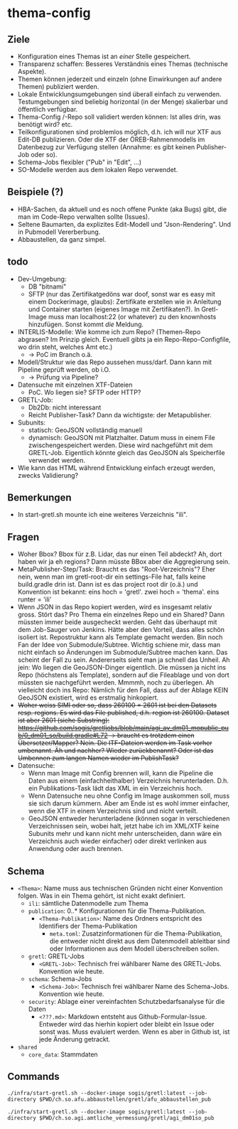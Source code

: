 # thema-config

## Ziele

- Konfiguration eines Themas ist an _einer_ Stelle gespeichert.
- Transparenz schaffen: Besseres Verständnis eines Themas (technische Aspekte).
- Themen können jederzeit und einzeln (ohne Einwirkungen auf andere Themen) publiziert werden.
- Lokale Entwicklungsumgebungen sind überall einfach zu verwenden. Testumgebungen sind beliebig horizontal (in der Menge) skalierbar und öffentlich verfügbar.
- Thema-Config /-Repo soll validiert werden können: Ist alles drin, was benötigt wird? etc.
- Teilkonfigurationen sind problemlos möglich, d.h. ich will nur XTF aus Edit-DB publizieren. Oder die XTF der ÖREB-Rahmenmodells im Datenbezug zur Verfügung stellen (Annahme: es gibt keinen Publisher-Job oder so).
- Schema-Jobs flexibler ("Pub" in "Edit", ...)
- SO-Modelle werden aus dem lokalen Repo verwendet.

## Beispiele (?)

- HBA-Sachen, da aktuell und es noch offene Punkte (aka Bugs) gibt, die man im Code-Repo verwalten sollte (Issues).
- Seltene Baumarten, da explizites Edit-Modell und "Json-Rendering". Und in Pubmodell Vererberbung.
- Abbaustellen, da ganz simpel.

## todo
- Dev-Umgebung:
  * DB "bitnami"
  * SFTP (nur das Zertifikatgedöns war doof, sonst war es easy mit einem Dockerimage, glaubs): Zertifikate erstellen wie in Anleitung und Container starten (eigenes Image mit Zertifikaten?). In Gretl-Image muss man localhost:22 (or whatever) zu den knownhosts hinzufügen. Sonst kommt _die_ Meldung.
- INTERLIS-Modelle: Wie komme ich zum Repo? (Themen-Repo abgrasen? Im Prinzip gleich. Eventuell gibts ja ein Repo-Repo-Configfile, wo drin steht, welches Amt etc.)
  * -> PoC im Branch o.ä.
- Modell/Struktur wie das Repo aussehen muss/darf. Dann kann mit Pipeline geprüft werden, ob i.O.
  * -> Prüfung via Pipeline?
- Datensuche mit einzelnen XTF-Dateien 
  * PoC. Wo liegen sie? SFTP oder HTTP?
- GRETL-Job:
  * Db2Db: nicht interessant
  * Reicht Publisher-Task? Dann da wichtigste: der Metapublisher.
- Subunits:
  * statisch: GeoJSON vollständig manuell
  * dynamisch: GeoJSON mit Platzhalter. Datum muss in einem File zwischengespeichert werden. Diese wird nachgeführt mit dem GRETL-Job. Eigentlich könnte gleich das GeoJSON als Speicherfile verwendet werden.
- Wie kann das HTML während Entwicklung einfach erzeugt werden, zwecks Validierung?

## Bemerkungen
- In start-gretl.sh mounte ich eine weiteres Verzeichnis "ili".

## Fragen
- Woher Bbox? Bbox für z.B. Lidar, das nur einen Teil abdeckt? Ah, dort haben wir ja eh regions? Dann müsste BBox aber die Aggregierung sein.
- MetaPublisher-Step/Task: Braucht es das "Root-Verzeichnis"? Eher nein, wenn man im gretl-root-dir ein settings-File hat, falls keine build.gradle drin ist. Dann ist es das project root dir (o.ä.) und Konvention ist bekannt: eins hoch = 'gretl'. zwei hoch = 'thema'. eins runter = 'ili'
- Wenn JSON in das Repo kopiert werden, wird es insgesamt relativ gross. Stört das? Pro Thema ein einzelnes Repo und ein Shared? Dann müssten immer beide ausgecheckt werden. Geht das überhaupt mit dem Job-Sauger von Jenkins. Hätte aber den Vorteil, dass alles schön isoliert ist. Repostruktur kann als Template gemacht werden.
Bin noch Fan der Idee von Submodule/Subtree. Wichtig schiene mir, dass man nicht einfach so Änderungen im Submodule/Subtree machen kann. Das scheint der Fall zu sein. Andererseits sieht man ja schnell das Unheil. Ah jein: Wo liegen die GeoJSON-Dinger eigentlich. Die müssen ja nicht ins Repo (höchstens als Template), sondern auf die Fileablage und von dort müssten sie nachgeführt werden. Mmmmh, noch zu überlegen. Ah vielleicht doch ins Repo: Nämlich für den Fall, dass auf der Ablage KEIN GeoJSON existiert, wird es erstmalig hinkopiert.
- ~~Woher weiss SIMI oder so, dass 260100 = 2601 ist bei den Datasets resp. regions. Es wird das File published, d.h. region ist 260100. Dataset ist aber 2601 (siehe Substring): https://github.com/sogis/gretljobs/blob/main/agi_av_dm01_mopublic_pub/0_dm01_so/build.gradle#L72 -> braucht es trotzdem einen Übersetzer/Mapper? Nein. Die ITF-Dateien werden im Task vorher umbenannt. Äh und nachher? Wieder zurückbenannt? Oder ist das Umbennen zum langen Namen wieder im PublishTask?~~
- Datensuche: 
  * Wenn man Image mit Config brennen will, kann die Pipeline die Daten aus einem (einfachheithalber) Verzeichnis herunterladen. D.h. ein Publikations-Task lädt das XML in ein Verzeichnis hoch.
  * Wenn Datensuche neu ohne Config im Image auskommen soll, muss sie sich darum kümmern. Aber am Ende ist es wohl immer einfacher, wenn die XTF in einem Verzeichnis sind und nicht verteilt.
  * GeoJSON entweder herunterladene (können sogar in verschiedenen Verzeichnissen sein, wobei halt, jetzt habe ich im XML/XTF keine Subunits mehr und kann nicht mehr unterscheiden, dann wäre ein Verzeichnis auch wieder einfacher) oder direkt verlinken aus Anwendung oder auch brennen.

## Schema

- `<Thema>`: Name muss aus technischen Gründen nicht einer Konvention folgen. Was in ein Thema gehört, ist nicht exakt definiert.
  - `ili`: sämtliche Datenmodelle zum Thema
  - `publication`: 0..* Konfigurationen für die Thema-Publikation.
    - `<Thema-Publikation>`: Name des Ordners entspricht des Identifiers der Thema-Publikation
      - `meta.toml`: Zusatzinformationen für die Thema-Publikation, die entweder nicht direkt aus dem Datenmodell ableitbar sind oder Informationen aus dem Modell überschreiben sollen.
  - `gretl`: GRETL-Jobs
    - `<GRETL-Job>`: Technisch frei wählbarer Name des GRETL-Jobs. Konvention wie heute.
  - `schema`: Schema-Jobs
    - `<Schema-Job>`: Technisch frei wählbarer Name des Schema-Jobs. Konvention wie heute. 
  - `security`: Ablage einer vereinfachten Schutzbedarfsanalyse für die Daten
    - `<???.md>`: Markdown entsteht aus Github-Formular-Issue. Entweder wird das hierhin kopiert oder bleibt ein Issue oder sonst was. Muss evaluiert werden. Wenn es aber in Github ist, ist jede Änderung getrackt.
- `shared`
  - `core_data`: Stammdaten

## Commands

```
./infra/start-gretl.sh --docker-image sogis/gretl:latest --job-directory $PWD/ch.so.afu.abbaustellen/gretl/afu_abbaustellen_pub
```

```
./infra/start-gretl.sh --docker-image sogis/gretl:latest --job-directory $PWD/ch.so.agi.amtliche_vermessung/gretl/agi_dm01so_pub
```
